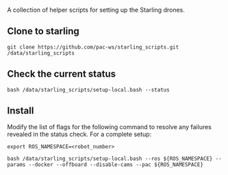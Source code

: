 A collection of helper scripts for setting up the Starling drones.


## Clone to starling
```
git clone https://github.com/pac-ws/starling_scripts.git /data/starling_scripts
```

## Check the current status
```
bash /data/starling_scripts/setup-local.bash --status
```

## Install
Modify the list of flags for the following command to resolve any failures revealed in the status check.
For a complete setup:
```
export ROS_NAMESPACE=<robot_number>
```
```
bash /data/starling_scripts/setup-local.bash --ros ${ROS_NAMESPACE} --params --docker --offboard --disable-cams --pac ${ROS_NAMESPACE}
```


